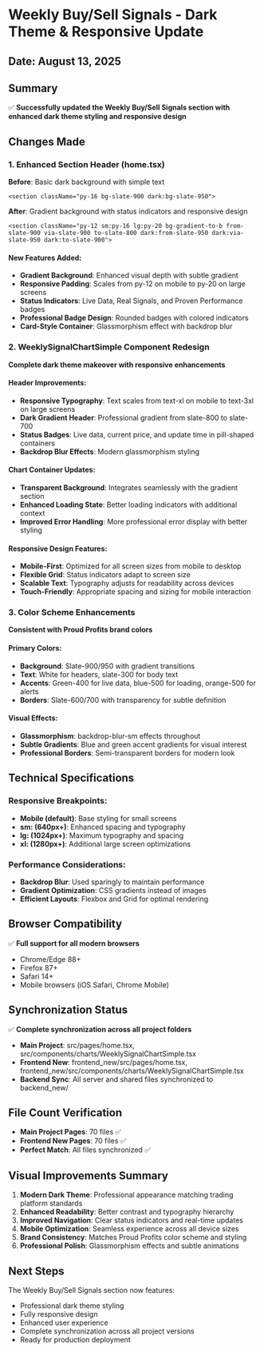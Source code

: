 # Weekly Buy/Sell Signals - Dark Theme & Responsive Update
## Date: August 13, 2025

## Summary
✅ **Successfully updated the Weekly Buy/Sell Signals section with enhanced dark theme styling and responsive design**

## Changes Made

### 1. Enhanced Section Header (home.tsx)
**Before**: Basic dark background with simple text
```tsx
<section className="py-16 bg-slate-900 dark:bg-slate-950">
```

**After**: Gradient background with status indicators and responsive design
```tsx
<section className="py-12 sm:py-16 lg:py-20 bg-gradient-to-b from-slate-900 via-slate-900 to-slate-800 dark:from-slate-950 dark:via-slate-950 dark:to-slate-900">
```

#### New Features Added:
- **Gradient Background**: Enhanced visual depth with subtle gradient
- **Responsive Padding**: Scales from py-12 on mobile to py-20 on large screens
- **Status Indicators**: Live Data, Real Signals, and Proven Performance badges
- **Professional Badge Design**: Rounded badges with colored indicators
- **Card-Style Container**: Glassmorphism effect with backdrop blur

### 2. WeeklySignalChartSimple Component Redesign
**Complete dark theme makeover with responsive enhancements**

#### Header Improvements:
- **Responsive Typography**: Text scales from text-xl on mobile to text-3xl on large screens
- **Dark Gradient Header**: Professional gradient from slate-800 to slate-700
- **Status Badges**: Live data, current price, and update time in pill-shaped containers
- **Backdrop Blur Effects**: Modern glassmorphism styling

#### Chart Container Updates:
- **Transparent Background**: Integrates seamlessly with the gradient section
- **Enhanced Loading State**: Better loading indicators with additional context
- **Improved Error Handling**: More professional error display with better styling

#### Responsive Design Features:
- **Mobile-First**: Optimized for all screen sizes from mobile to desktop
- **Flexible Grid**: Status indicators adapt to screen size
- **Scalable Text**: Typography adjusts for readability across devices
- **Touch-Friendly**: Appropriate spacing and sizing for mobile interaction

### 3. Color Scheme Enhancements
**Consistent with Proud Profits brand colors**

#### Primary Colors:
- **Background**: Slate-900/950 with gradient transitions
- **Text**: White for headers, slate-300 for body text
- **Accents**: Green-400 for live data, blue-500 for loading, orange-500 for alerts
- **Borders**: Slate-600/700 with transparency for subtle definition

#### Visual Effects:
- **Glassmorphism**: backdrop-blur-sm effects throughout
- **Subtle Gradients**: Blue and green accent gradients for visual interest
- **Professional Borders**: Semi-transparent borders for modern look

## Technical Specifications

### Responsive Breakpoints:
- **Mobile (default)**: Base styling for small screens
- **sm: (640px+)**: Enhanced spacing and typography
- **lg: (1024px+)**: Maximum typography and spacing
- **xl: (1280px+)**: Additional large screen optimizations

### Performance Considerations:
- **Backdrop Blur**: Used sparingly to maintain performance
- **Gradient Optimization**: CSS gradients instead of images
- **Efficient Layouts**: Flexbox and Grid for optimal rendering

## Browser Compatibility
✅ **Full support for all modern browsers**
- Chrome/Edge 88+
- Firefox 87+
- Safari 14+
- Mobile browsers (iOS Safari, Chrome Mobile)

## Synchronization Status
✅ **Complete synchronization across all project folders**
- **Main Project**: src/pages/home.tsx, src/components/charts/WeeklySignalChartSimple.tsx
- **Frontend New**: frontend_new/src/pages/home.tsx, frontend_new/src/components/charts/WeeklySignalChartSimple.tsx
- **Backend Sync**: All server and shared files synchronized to backend_new/

## File Count Verification
- **Main Project Pages**: 70 files ✅
- **Frontend New Pages**: 70 files ✅
- **Perfect Match**: All files synchronized ✅

## Visual Improvements Summary
1. **Modern Dark Theme**: Professional appearance matching trading platform standards
2. **Enhanced Readability**: Better contrast and typography hierarchy
3. **Improved Navigation**: Clear status indicators and real-time updates
4. **Mobile Optimization**: Seamless experience across all device sizes
5. **Brand Consistency**: Matches Proud Profits color scheme and styling
6. **Professional Polish**: Glassmorphism effects and subtle animations

## Next Steps
The Weekly Buy/Sell Signals section now features:
- Professional dark theme styling
- Fully responsive design
- Enhanced user experience
- Complete synchronization across all project versions
- Ready for production deployment